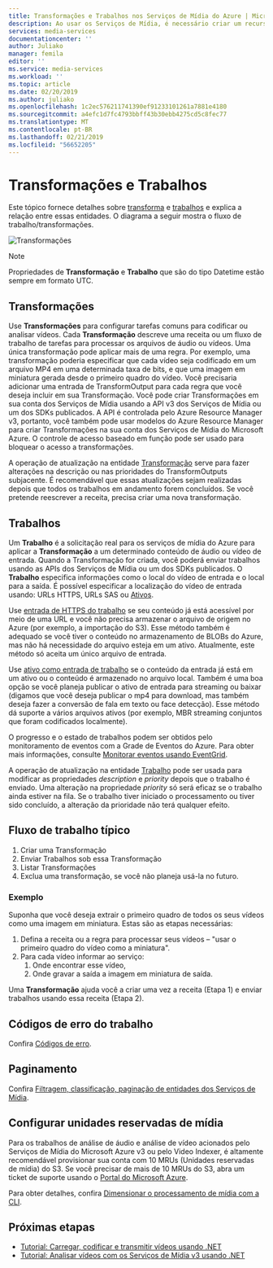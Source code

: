 ```yaml
---
title: Transformações e Trabalhos nos Serviços de Mídia do Azure | Microsoft Docs
description: Ao usar os Serviços de Mídia, é necessário criar um recurso de Transformação para descrever as regras ou especificações para processar seus vídeos. Este artigo fornece uma visão geral do recurso de Transformação e como usá-lo.
services: media-services
documentationcenter: ''
author: Juliako
manager: femila
editor: ''
ms.service: media-services
ms.workload: ''
ms.topic: article
ms.date: 02/20/2019
ms.author: juliako
ms.openlocfilehash: 1c2ec576211741390ef91233101261a7881e4180
ms.sourcegitcommit: a4efc1d7fc4793bbff43b30ebb4275cd5c8fec77
ms.translationtype: MT
ms.contentlocale: pt-BR
ms.lasthandoff: 02/21/2019
ms.locfileid: "56652205"
---
```

# <a name="transforms-and-jobs"></a>Transformações e Trabalhos

Este tópico fornece detalhes sobre [transforma](https://docs.microsoft.com/rest/api/media/transforms) e [trabalhos](https://docs.microsoft.com/rest/api/media/jobs) e explica a relação entre essas entidades. O diagrama a seguir mostra o fluxo de trabalho/transformações.

![Transformações](./media/encoding/transforms-jobs.png)

> [!NOTE]
> Propriedades de **Transformação** e **Trabalho** que são do tipo Datetime estão sempre em formato UTC.

## <a name="transforms"></a>Transformações

Use **Transformações** para configurar tarefas comuns para codificar ou analisar vídeos. Cada **Transformação** descreve uma receita ou um fluxo de trabalho de tarefas para processar os arquivos de áudio ou vídeos. Uma única transformação pode aplicar mais de uma regra. Por exemplo, uma transformação poderia especificar que cada vídeo seja codificado em um arquivo MP4 em uma determinada taxa de bits, e que uma imagem em miniatura gerada desde o primeiro quadro do vídeo. Você precisaria adicionar uma entrada de TransformOutput para cada regra que você deseja incluir em sua Transformação. Você pode criar Transformações em sua conta dos Serviços de Mídia usando a API v3 dos Serviços de Mídia ou um dos SDKs publicados. A API é controlada pelo Azure Resource Manager v3, portanto, você também pode usar modelos do Azure Resource Manager para criar Transformações na sua conta dos Serviços de Mídia do Microsoft Azure. O controle de acesso baseado em função pode ser usado para bloquear o acesso a transformações.

A operação de atualização na entidade [Transformação](https://docs.microsoft.com/rest/api/media/transforms) serve para fazer alterações na descrição ou nas prioridades do TransformOutputs subjacente. É recomendável que essas atualizações sejam realizadas depois que todos os trabalhos em andamento forem concluídos. Se você pretende reescrever a receita, precisa criar uma nova transformação.

## <a name="jobs"></a>Trabalhos

Um **Trabalho** é a solicitação real para os serviços de mídia do Azure para aplicar a **Transformação** a um determinado conteúdo de áudio ou vídeo de entrada. Quando a Transformação for criada, você poderá enviar trabalhos usando as APIs dos Serviços de Mídia ou um dos SDKs publicados. O **Trabalho** especifica informações como o local do vídeo de entrada e o local para a saída. É possível especificar a localização do vídeo de entrada usando: URLs HTTPS, URLs SAS ou [Ativos](https://docs.microsoft.com/rest/api/media/assets).  

Use [entrada de HTTPS do trabalho](job-input-from-http-how-to.md) se seu conteúdo já está acessível por meio de uma URL e você não precisa armazenar o arquivo de origem no Azure (por exemplo, a importação do S3). Esse método também é adequado se você tiver o conteúdo no armazenamento de BLOBs do Azure, mas não há necessidade do arquivo esteja em um ativo. Atualmente, este método só aceita um único arquivo de entrada.
 
Use [ativo como entrada de trabalho](job-input-from-local-file-how-to.md) se o conteúdo da entrada já está em um ativo ou o conteúdo é armazenado no arquivo local. Também é uma boa opção se você planeja publicar o ativo de entrada para streaming ou baixar (digamos que você deseja publicar o mp4 para download, mas também deseja fazer a conversão de fala em texto ou face detecção). Esse método dá suporte a vários arquivos ativos (por exemplo, MBR streaming conjuntos que foram codificados localmente).
 
O progresso e o estado de trabalhos podem ser obtidos pelo monitoramento de eventos com a Grade de Eventos do Azure. Para obter mais informações, consulte [Monitorar eventos usando EventGrid](job-state-events-cli-how-to.md).

A operação de atualização na entidade [Trabalho](https://docs.microsoft.com/rest/api/media/jobs) pode ser usada para modificar as propriedades *description* e *priority* depois que o trabalho é enviado. Uma alteração na propriedade *priority* só será eficaz se o trabalho ainda estiver na fila. Se o trabalho tiver iniciado o processamento ou tiver sido concluído, a alteração da prioridade não terá qualquer efeito.

## <a name="typical-workflow"></a>Fluxo de trabalho típico

1. Criar uma Transformação 
2. Enviar Trabalhos sob essa Transformação 
3. Listar Transformações 
4. Exclua uma transformação, se você não planeja usá-la no futuro. 

### <a name="example"></a>Exemplo

Suponha que você deseja extrair o primeiro quadro de todos os seus vídeos como uma imagem em miniatura. Estas são as etapas necessárias: 

1. Defina a receita ou a regra para processar seus vídeos – "usar o primeiro quadro do vídeo como a miniatura". 
2. Para cada vídeo informar ao serviço: 
    1. Onde encontrar esse vídeo,  
    2. Onde gravar a saída a imagem em miniatura de saída. 

Uma **Transformação** ajuda você a criar uma vez a receita (Etapa 1) e enviar trabalhos usando essa receita (Etapa 2).

## <a name="job-error-codes"></a>Códigos de erro do trabalho

Confira [Códigos de erro](https://docs.microsoft.com/rest/api/media/jobs/get#joberrorcode).

## <a name="paging"></a>Paginamento

Confira [Filtragem, classificação, paginação de entidades dos Serviços de Mídia](entities-overview.md).

## <a name="configure-media-reserved-units"></a>Configurar unidades reservadas de mídia

Para os trabalhos de análise de áudio e análise de vídeo acionados pelo Serviços de Mídia do Microsoft Azure v3 ou pelo Video Indexer, é altamente recomendável provisionar sua conta com 10 MRUs (Unidades reservadas de mídia) do S3. Se você precisar de mais de 10 MRUs do S3, abra um ticket de suporte usando o [Portal do Microsoft Azure](https://portal.azure.com/).

Para obter detalhes, confira [Dimensionar o processamento de mídia com a CLI](media-reserved-units-cli-how-to.md).

## <a name="next-steps"></a>Próximas etapas

- [Tutorial: Carregar, codificar e transmitir vídeos usando .NET](stream-files-tutorial-with-api.md)
- [Tutorial: Analisar vídeos com os Serviços de Mídia v3 usando .NET](analyze-videos-tutorial-with-api.md)
